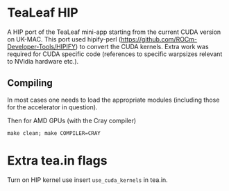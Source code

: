 # TeaLeaf HIP

A HIP port of the TeaLeaf mini-app starting from the current CUDA version on UK-MAC. This port used hipify-perl (https://github.com/ROCm-Developer-Tools/HIPIFY) to convert the CUDA kernels. Extra work was required for CUDA specific code (references to specific warpsizes relevant to NVidia hardware etc.).

## Compiling

In most cases one needs to load the appropriate modules (including those for the accelerator in question).

Then for AMD GPUs (with the Cray compiler)

```
make clean; make COMPILER=CRAY
```

# Extra tea.in flags

Turn on HIP kernel use insert `use_cuda_kernels` in tea.in.
